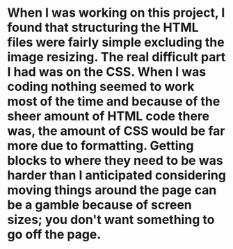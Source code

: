 # When I was working on this project, I found that structuring the HTML files were fairly simple excluding the image resizing. The real difficult part I had was on the CSS. When I was coding nothing seemed to work most of the time and because of the sheer amount of HTML code there was, the amount of CSS would be far more due to formatting. Getting blocks to where they need to be was harder than I anticipated considering moving things around the page can be a gamble because of screen sizes; you don't want something to go off the page.